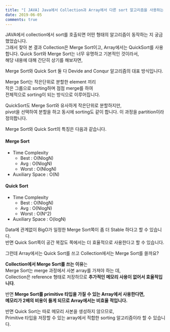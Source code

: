 ```yaml
---
title: "[ JAVA] Java에서 Collection과 Array에서 다른 sort 알고리즘을 사용하는 이유"
date: 2019-06-05
comments: true
---
```


JAVA에서 collection에서 sort를 호출되면 어떤 형태의 알고리즘이 동작하는 지 궁금했었습니다.  
그래서 찾아 본 결과 Collection은 Merge Sort이고, 
Array에서는 QuickSort를 사용합니다.
Quick Sort와 Merge Sort는 너무 유명하고 기본적인 것이라서,  
해당 내용에 대해 간단히 상기를 해보자면,  

Merge Sort와 Quick Sort 둘 다 Devide and Conqur 알고리즘의 대표 방식입니다. 

Merge Sort는 작은단위로 분할한 element 끼리   
작은 그룹으로 sorting하며 점점 merge를 하여     
전체적으로 sorting이 되는 방식으로 이루어집니다.  

QuickSort도 Merge Sort와 유사하게 작은단위로 분할하지만,  
pivot을 선택하여 분할을 하고 동시에 sorting도 같이 합니다.
이 과정을 partition이라 정의합니다.  

Merge Sort와 Quick Sort의 특징은 다음과 같습니다.  
#### Merge Sort
- Time Complexity
    - Best : O(NlogN)
    - Avg : O(NlogN)
    - Worst : O(NlogN)
- Auxiliary Space : O(N)

#### Quick Sort
- Time Complexity
    - Best : O(NlogN)
    - Avg : O(NlogN)
    - Worst : O(N^2)
- Auxiliary Space : O(logN)

Data에 관계없이 BigO가 일정한 Merge Sort쪽이 좀 더 Stable 하다고 할 수 있습니다.   
반면 Quick Sort쪽이 공간 복잡도 쪽에서는 더 효율적으로 사용한다고 할 수 있습니다.  

그런데 Array에서는 Quick Sort를 쓰고 Collection에서는 Merge Sort를 쓸까요?  

**Collection에서 Merge Sort를 쓰는 이유**는   
Merge Sort는 merge 과정에서 사본 array를 가져야 하는 데,       
Collection은 reference 형태로 저장하므로 
**추가적인 메모리 사용이 없어서 효율적입니다**.  
  
반면 **Merge Sort를 primitive 타입을 가질 수 있는 Array에서 사용한다면,**  
**메모리가 2배의 비용이 들게 되므로 Array에서는 비효율 적입니다.**  
  
반면 Quick Sort는 따로 메모리 사본을 생성하지 않으므로,   
Primitive 타입을 저장할 수 있는 array에서 적합한 sorting 알고리즘이라 할 수 있습니다.  
